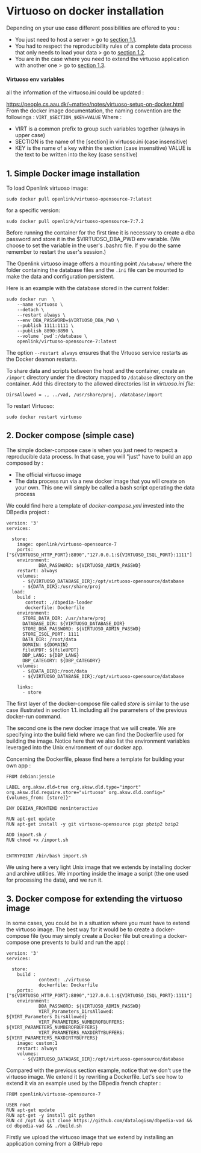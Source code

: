 # Virtuoso on docker installation

Depending on your use case different possibilities are offered to you :
* You just need to host a server > go to [section 1.1](#1-simple-docker-image-installation).
* You had to respect the reproducibility rules of a complete data process that only needs to load your data > go to [section 1.2](#2-docker-compose-simple-case).
* You are in the case where you need to extend the virtuoso application with another one > go to [section 1.3](#3-docker-compose-for-extending-the-virtuoso-image).


#### Virtuoso env variables

all the information of the virtuoso.ini could be updated :

https://people.cs.aau.dk/~matteo/notes/virtuoso-setup-on-docker.html
From the docker image documentation, the naming convention are the followings :
`VIRT_$SECTION_$KEY=VALUE` Where :
*    VIRT is a common prefix to group such  variables together (always in upper case)
*  SECTION is the name of the [section] in virtuoso.ini (case insensitive)
*   KEY is the name of a key within the section (case insensitive)
    VALUE is the text to be written into the key (case sensitive)

## 1. Simple Docker image installation

To load Openlink virtuoso image:
```
sudo docker pull openlink/virtuoso-opensource-7:latest
```
for a specific version:
```
sudo docker pull openlink/virtuoso-opensource-7:7.2
```
Before running the container for the first time it is necessary to create a dba password and store it in the $VIRTUOSO_DBA_PWD env variable. (We choose to set the variable in the user's .bashrc file. If you do the same remember to restart the user's session.)

The Openlink virtuoso image offers a mounting point `/database/` where the folder containing the database files and the `.ini` file can be mounted to make the data and configuration persistent.

Here is an example with the database stored in the current folder:
```
sudo docker run  \
    --name virtuoso \
    --detach \
    --restart always \
    --env DBA_PASSWORD=$VIRTUOSO_DBA_PWD \
    --publish 1111:1111 \
    --publish 8890:8890 \
    --volume `pwd`:/database \
    openlink/virtuoso-opensource-7:latest
```
The option `--restart always` ensures that the Vrtuoso service restarts as the Docker deamon restarts.


To share data and scripts between the host and the container, create an `/import` directory under the directory mapped to `/database` directory on the container. Add this directory to the allowed directories list in *virtuoso.ini file*:

```
DirsAllowed = ., ../vad, /usr/share/proj, /database/import
```

To restart Virtuoso:
```
sudo docker restart virtuoso
```

## 2. Docker compose (simple case)

The simple docker-compose case is when you just need to respect a reproducible data process. In that case, you will "just" have to build an app composed by :
* The official virtuoso image
* The data process run via a new docker image that you will create on your own. This one will simply be called a bash script operating the data process

We could find here a template of *docker-compose.yml* invested into the DBpedia project :

```
version: '3'
services:

  store:
    image: openlink/virtuoso-opensource-7
    ports: ["${VIRTUOSO_HTTP_PORT}:8890","127.0.0.1:${VIRTUOSO_ISQL_PORT}:1111"]
    environment:
            DBA_PASSWORD: ${VIRTUOSO_ADMIN_PASSWD}
    restart: always
    volumes:
      - ${VIRTUOSO_DATABASE_DIR}:/opt/virtuoso-opensource/database
      - ${DATA_DIR}:/usr/share/proj
  load:
    build :
       context: ./dbpedia-loader
       dockerfile: Dockerfile
    environment:
      STORE_DATA_DIR: /usr/share/proj
      DATABASE_DIR: ${VIRTUOSO_DATABASE_DIR}
      STORE_DBA_PASSWORD: ${VIRTUOSO_ADMIN_PASSWD}
      STORE_ISQL_PORT: 1111
      DATA_DIR: /root/data
      DOMAIN: ${DOMAIN}
      fileUPDT: ${fileUPDT}
      DBP_LANG: ${DBP_LANG}
      DBP_CATEGORY: ${DBP_CATEGORY}
    volumes:
      - ${DATA_DIR}:/root/data
      - ${VIRTUOSO_DATABASE_DIR}:/opt/virtuoso-opensource/database

    links:
      - store
```

The first layer of the docker-compose file called *store* is similar to the use case illustrated in section 1.1. including all the parameters of the previous docker-run command.

The second one is the new docker image that we will create. We are specifying into the build field where we can find the Dockerfile used for building the image. Notice here that we also list the environment variables leveraged into the Unix environment of our docker app.

Concerning the Dockerfile, please find here a template for building your own app :
```
FROM debian:jessie

LABEL org.aksw.dld=true org.aksw.dld.type="import" org.aksw.dld.require.store="virtuoso" org.aksw.dld.config="{volumes_from: [store]}"

ENV DEBIAN_FRONTEND noninteractive

RUN apt-get update
RUN apt-get install -y git virtuoso-opensource pigz pbzip2 bzip2

ADD import.sh /
RUN chmod +x /import.sh


ENTRYPOINT /bin/bash import.sh

```
We using here a very light Unix image that we extends by installing docker and archive utilities. We importing inside the image a script (the one used for processing the data), and we run it.


## 3. Docker compose for extending the virtuoso image

In some cases, you could be in a situation where you must have to extend the virtuoso image. The best way for it would be to create a docker-compose file (you may simply create a Docker file but creating a docker-compose one prevents to build and run the app) :
```
version: '3'
services:

  store:
    build :
            context: ./virtuoso
            dockerfile: Dockerfile
    ports: ["${VIRTUOSO_HTTP_PORT}:8890","127.0.0.1:${VIRTUOSO_ISQL_PORT}:1111"]
    environment:
            DBA_PASSWORD: ${VIRTUOSO_ADMIN_PASSWD}
            VIRT_Parameters_DirsAllowed: ${VIRT_Parameters_DirsAllowed}
            VIRT_PARAMETERS_NUMBEROFBUFFERS: ${VIRT_PARAMETERS_NUMBEROFBUFFERS}
            VIRT_PARAMETERS_MAXDIRTYBUFFERS: ${VIRT_PARAMETERS_MAXDIRTYBUFFERS}
    image: custom:1
    restart: always
    volumes:
      - ${VIRTUOSO_DATABASE_DIR}:/opt/virtuoso-opensource/database
```
Compared with the previous section example, notice that we don't use the virtuoso image. We extend it by rewriting a Dockerfile. Let's see how to extend it via an example used by the DBpedia french chapter :
```
FROM openlink/virtuoso-opensource-7

USER root
RUN apt-get update
RUN apt-get -y install git python
RUN cd /opt && git clone https://github.com/datalogism/dbpedia-vad && cd dbpedia-vad && ./build.sh

```
Firstly we upload the virtuoso image that we extend by installing an application coming from a GitHub repo
